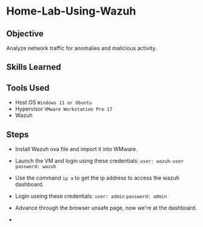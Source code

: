 # Home-Lab-Using-Wazuh

## Objective

Analyze network traffic for anomalies and malicious activity.

## Skills Learned

## Tools Used

- Host OS `Windows 11 or Ubuntu`
- Hypervisor `VMware Workstation Pro 17`
- Wazuh

## Steps

- Install Wazuh ova file and import it into WMware.

- Launch the VM and login using these credentials: `user: wazuh-user` `password: wazuh`

- Use the command `ip a` to get the ip address to access the wazuh dashboard.

- Login useing these credentials: `user: admin` `password: admin`

- Advance through the browser unsafe page, now we're at the dashboard.

- 
